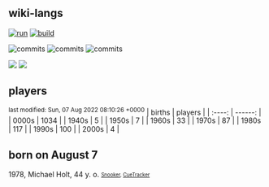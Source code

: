 ## wiki-langs
[![run](https://github.com/dreamerminsk/wiki-langs/actions/workflows/run.yml/badge.svg)](https://github.com/dreamerminsk/wiki-langs/actions/workflows/run.yml)
[![build](https://github.com/dreamerminsk/wiki-langs/actions/workflows/build.yml/badge.svg)](https://github.com/dreamerminsk/wiki-langs/actions/workflows/build.yml)

![commits](https://img.shields.io/github/commit-activity/y/dreamerminsk/wiki-langs)
![commits](https://img.shields.io/github/commit-activity/m/dreamerminsk/wiki-langs)
![commits](https://img.shields.io/github/commit-activity/w/dreamerminsk/wiki-langs)

![](https://img.shields.io/github/languages/code-size/dreamerminsk/wiki-langs)
![](https://img.shields.io/github/repo-size/dreamerminsk/wiki-langs)

## players
<sup>last modified: Sun, 07 Aug 2022 08:10:26 +0000</sup>
| births | players |
| :----: | ------: |
| 0000s | 1034 |
| 1940s | 5 |
| 1950s | 7 |
| 1960s | 33 |
| 1970s | 87 |
| 1980s | 117 |
| 1990s | 100 |
| 2000s | 4 |

##  born on August  7
1978, Michael Holt, 44 y. o. <sub><sup>[Snooker](http://www.snooker.org/res/index.asp?player=125), [CueTracker](http://cuetracker.net/Players/michael-holt/)</sup></sub>




